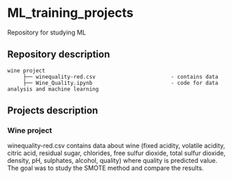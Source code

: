 # ML_training_projects
Repository for studying ML
## Repository description  
```` 
wine project
     ├── winequality-red.csv                        - contains data  
     ├── Wine_Quality.ipynb                         - code for data analysis and machine learning 
```` 
## Projects description 
### Wine project
winequality-red.csv contains data about wine (fixed acidity, volatile acidity, citric acid, residual sugar, chlorides, free sulfur dioxide, total sulfur dioxide, density, pH, sulphates, alcohol, quality) where quality is predicted value. The goal was to study the SMOTE method and compare the results.
